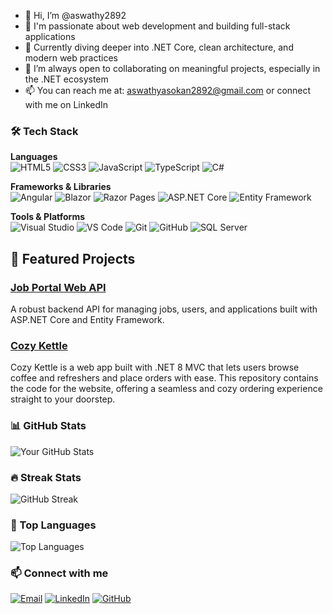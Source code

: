 - 👋 Hi, I’m @aswathy2892
- 👀 I'm passionate about web development and building full-stack applications
- 🌱 Currently diving deeper into .NET Core, clean architecture, and modern web practices
- 💬 I’m always open to collaborating on meaningful projects, especially in the .NET ecosystem
- 📫 You can reach me at: aswathyasokan2892@gmail.com or connect with me on LinkedIn




### 🛠️ Tech Stack

**Languages**  
![HTML5](https://img.shields.io/badge/HTML5-E34F26?style=flat&logo=html5&logoColor=white)
![CSS3](https://img.shields.io/badge/CSS3-1572B6?style=flat&logo=css3&logoColor=white)
![JavaScript](https://img.shields.io/badge/JavaScript-F7DF1E?style=flat&logo=javascript&logoColor=black)
![TypeScript](https://img.shields.io/badge/TypeScript-007ACC?style=flat&logo=typescript&logoColor=white)
![C#](https://img.shields.io/badge/C%23-239120?style=flat&logo=c-sharp&logoColor=white)

**Frameworks & Libraries**  
![Angular](https://img.shields.io/badge/Angular-DD0031?style=flat&logo=angular&logoColor=white)
![Blazor](https://img.shields.io/badge/Blazor-512BD4?style=flat&logo=blazor&logoColor=white)
![Razor Pages](https://img.shields.io/badge/Razor_Pages-68217A?style=flat&logo=dotnet&logoColor=white)
![ASP.NET Core](https://img.shields.io/badge/ASP.NET_Core-5C2D91?style=flat&logo=.net&logoColor=white)
![Entity Framework](https://img.shields.io/badge/Entity_Framework-68217A?style=flat&logo=.net&logoColor=white)

**Tools & Platforms**  
![Visual Studio](https://img.shields.io/badge/Visual_Studio-5C2D91?style=flat&logo=visual-studio&logoColor=white)
![VS Code](https://img.shields.io/badge/VS_Code-007ACC?style=flat&logo=visual-studio-code&logoColor=white)
![Git](https://img.shields.io/badge/Git-F05032?style=flat&logo=git&logoColor=white)
![GitHub](https://img.shields.io/badge/GitHub-181717?style=flat&logo=github&logoColor=white)
![SQL Server](https://img.shields.io/badge/SQL_Server-CC2927?style=flat&logo=microsoft-sql-server&logoColor=white)

## 🌟 Featured Projects

### [Job Portal Web API](https://github.com/aswathy2892/job-portal-webapi)  
A robust backend API for managing jobs, users, and applications built with ASP.NET Core and Entity Framework.
### [Cozy Kettle](https://github.com/aswathy2892/cozy-kettle)  
Cozy Kettle is a web app built with .NET 8 MVC that lets users browse coffee and refreshers and place orders with ease. This repository contains the code for the website, offering a seamless and cozy ordering experience straight to your doorstep.


### 📊 GitHub Stats

![Your GitHub Stats](https://github-readme-stats.vercel.app/api?username=aswathy2892&show_icons=true&theme=github_dark)
### 🔥 Streak Stats
![GitHub Streak](https://streak-stats.demolab.com?user=aswathy2892&theme=github-dark&hide_border=true)
### 📌 Top Languages
![Top Languages](https://github-readme-stats.vercel.app/api/top-langs/?username=aswathy2892&layout=compact&theme=github_dark)






### 📫 Connect with me

[![Email](https://img.shields.io/badge/Email-D14836?style=flat&logo=gmail&logoColor=white)](mailto:aswathyasokan2892@gmail.com)
[![LinkedIn](https://img.shields.io/badge/LinkedIn-0A66C2?style=flat&logo=linkedin&logoColor=white)](https://www.linkedin.com/in/aswathyasokan28)
[![GitHub](https://img.shields.io/badge/GitHub-181717?style=flat&logo=github&logoColor=white)](https://github.com/aswathy2892)
<!---
aswathy2892/aswathy2892 is a ✨ special ✨ repository because its `README.md` (this file) appears on your GitHub profile.
You can click the Preview link to take a look at your changes.
--->
